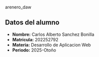 arenero_daw
## Datos del alumno

- **Nombre:** Carlos Alberto Sanchez Bonilla
- **Matrícula:** 202252792
- **Materia:** Desarrollo de Aplicacion Web
- **Periodo:** 2025-Otoño